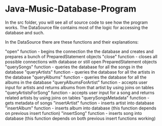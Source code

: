 # Java-Music-Database-Program

In the src folder, you will see all of source code to see how the program works. 
The DataSource file contains most of the logic for accessing the database and such.

In the DataSource there are these functions and their explanations:

"open" function - begins the connection the the database and creates and prepares a bunch of PreparedStatement objects
"close" function - closes all possible connections with database or still open PreparedStatement objects
"querySongs" function - queries the database for all the songs in the database
"queryArtists" function - queries the database for all the artists in the database
"queryAlbums" function - queries the database for all the albums in the database
"queryAlbumsForArtist" function - accepts user input for artists and returns albums from that artist by using joins on tables
"queryArtistsForSong" function - accepts user input for a song and returns related artists by using joins on tables
"querySongsMetadata" function - gets metadata of songs
"insertArtist" function - inserts artist into database
"insertAlbum" function - inserts album into database (this function depends on previous insert function)
"insertSong" function - inserts song into database (this function depends on both previous insert functions working)

